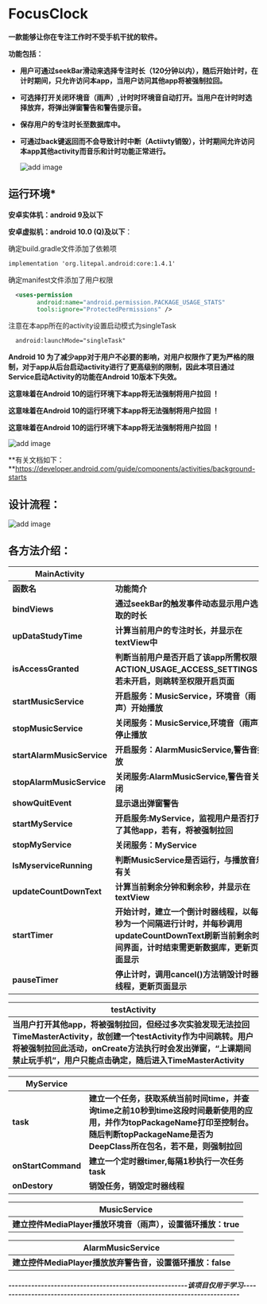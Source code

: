 # FocusClock

**一款能够让你在专注工作时不受手机干扰的软件。**

**功能包括：**

* **用户可通过seekBar滑动来选择专注时长（120分钟以内），随后开始计时，在计时期间，只允许访问本app，当用户访问其他app将被强制拉回。**

* **可选择打开关闭环境音（雨声）,计时时环境音自动打开。当用户在计时时选择放弃，将弹出弹窗警告和警告提示音。**

* **保存用户的专注时长至数据库中。**

* **可通过back键返回而不会导致计时中断（Actiivty销毁），计时期间允许访问本app其他activity而音乐和计时功能正常进行。**

    ![add image](https://github.com/cloudmusiccc/FocusClock/raw/master/showImage/nice.png)
## 运行环境*

**安卓实体机：android 9及以下**

**安卓虚拟机：android 10.0 (Q)及以下**：

确定build.gradle文件添加了依赖项

```xml
implementation 'org.litepal.android:core:1.4.1'
```

确定manifest文件添加了用户权限

```xml
  <uses-permission
        android:name="android.permission.PACKAGE_USAGE_STATS"
        tools:ignore="ProtectedPermissions" />
```

注意在本app所在的activity设置启动模式为singleTask

```xml
  android:launchMode="singleTask"
```

**Android 10 为了减少app对于用户不必要的影响，对用户权限作了更为严格的限制，对于app从后台启动activity进行了更高级别的限制，因此本项目通过Service启动Activity的功能在Android 10版本下失效。**

**这意味着在Android 10的运行环境下本app将无法强制将用户拉回 ！**

**这意味着在Android 10的运行环境下本app将无法强制将用户拉回 ！**

**这意味着在Android 10的运行环境下本app将无法强制将用户拉回 ！**

  ![add image](https://github.com/cloudmusiccc/FocusClock/raw/master/showImage/change.png)




**有关文档如下：**https://developer.android.com/guide/components/activities/background-starts



## 设计流程：

  ![add image](https://github.com/cloudmusiccc/FocusClock/raw/master/showImage/flow.png)

## 各方法介绍：

| **MainActivity**           |                                                              |
| -------------------------- | ------------------------------------------------------------ |
| **函数名**                 | **功能简介**                                                 |
| **bindViews**              | **通过seekBar的触发事件动态显示用户选取的时长**              |
| **upDataStudyTime**        | **计算当前用户的专注时长，并显示在textView中**               |
| **isAccessGranted**        | **判断当前用户是否开启了该app所需权限ACTION_USAGE_ACCESS_SETTINGS，若未开启，则跳转至权限开启页面** |
| **startMusicService**      | **开启服务：MusicService，环境音（雨声）开始播放**           |
| **stopMusicService**       | **关闭服务：MusicService,环境音（雨声）停止播放**            |
| **startAlarmMusicService** | **开启服务：AlarmMusicService,警告音播放**                   |
| **stopAlarmMusicService**  | **关闭服务:AlarmMusicService,警告音关闭**                    |
| **showQuitEvent**          | **显示退出弹窗警告**                                         |
| **startMyService**         | **开启服务:MyService，监视用户是否打开了其他app，若有，将被强制拉回** |
| **stopMyService**          | **关闭服务：MyService**                                      |
| **IsMyserviceRunning**     | **判断MusicService是否运行，与播放音乐有关**                 |
| **updateCountDownText**    | **计算当前剩余分钟和剩余秒，并显示在textView**               |
| **startTimer**             | **开始计时，建立一个倒计时器线程，以每秒为一个间隔进行计时，并每秒调用updateCountDownText刷新当前剩余时间界面，计时结束需更新数据库，更新页面显示** |
| **pauseTimer**             | **停止计时，调用cancel()方法销毁计时器线程，更新页面显示**   |



| **testActivity**                                             |
| ------------------------------------------------------------ |
| **当用户打开其他app，将被强制拉回，但经过多次实验发现无法拉回TimeMasterActivity，故创建一个testActivity作为中间跳转。用户将被强制拉回此活动，onCreate方法执行时会发出弹窗，“上课期间禁止玩手机”，用户只能点击确定，随后进入TimeMasterActivity** |

 

| **MyService**      |                                                              |
| ------------------ | ------------------------------------------------------------ |
| **task**           | **建立一个任务，获取系统当前时间time，并查询time之前10秒到time这段时间最新使用的应用，并作为topPackageName打印至控制台。随后判断topPackageName是否为DeepClass所在包名，若不是，则强制拉回** |
| **onStartCommand** | **建立一个定时器timer,每隔1秒执行一次任务task**              |
| **onDestory**      | **销毁任务，销毁定时器线程**                                 |

 

| **MusicService**                                             |
| ------------------------------------------------------------ |
| **建立控件MediaPlayer播放环境音（雨声），设置循环播放：true** |

 

| **AlarmMusicService**                                      |
| ---------------------------------------------------------- |
| **建立控件MediaPlayer播放放弃警告音，设置循环播放：false** |



##### -------------------------------------------------------该项目仅用于学习---------------------------------------------------------------------------

